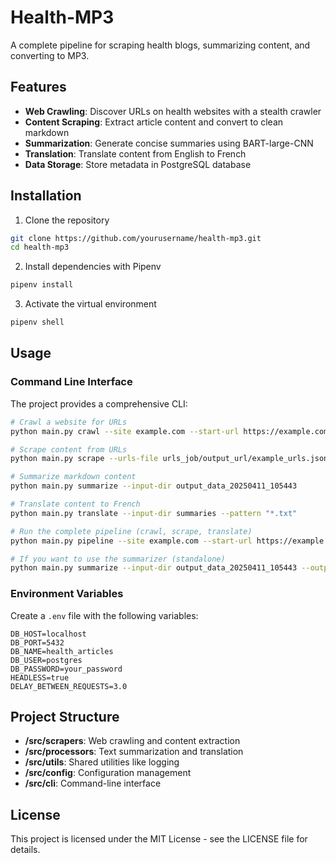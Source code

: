 # Health-MP3

A complete pipeline for scraping health blogs, summarizing content, and converting to MP3.

## Features

- **Web Crawling**: Discover URLs on health websites with a stealth crawler
- **Content Scraping**: Extract article content and convert to clean markdown
- **Summarization**: Generate concise summaries using BART-large-CNN
- **Translation**: Translate content from English to French
- **Data Storage**: Store metadata in PostgreSQL database

## Installation

1. Clone the repository

```bash
git clone https://github.com/yourusername/health-mp3.git
cd health-mp3
```

2. Install dependencies with Pipenv

```bash
pipenv install
```

3. Activate the virtual environment

```bash
pipenv shell
```

## Usage

### Command Line Interface

The project provides a comprehensive CLI:

```bash
# Crawl a website for URLs
python main.py crawl --site example.com --start-url https://example.com/ --max-pages 100

# Scrape content from URLs
python main.py scrape --urls-file urls_job/output_url/example_urls.json 

# Summarize markdown content
python main.py summarize --input-dir output_data_20250411_105443

# Translate content to French
python main.py translate --input-dir summaries --pattern "*.txt"

# Run the complete pipeline (crawl, scrape, translate)
python main.py pipeline --site example.com --start-url https://example.com/ --max-pages 100

# If you want to use the summarizer (standalone)
python main.py summarize --input-dir output_data_20250411_105443 --output-dir summaries
```

### Environment Variables

Create a `.env` file with the following variables:

```
DB_HOST=localhost
DB_PORT=5432
DB_NAME=health_articles
DB_USER=postgres
DB_PASSWORD=your_password
HEADLESS=true
DELAY_BETWEEN_REQUESTS=3.0
```

## Project Structure

- **/src/scrapers**: Web crawling and content extraction
- **/src/processors**: Text summarization and translation
- **/src/utils**: Shared utilities like logging
- **/src/config**: Configuration management
- **/src/cli**: Command-line interface

## License

This project is licensed under the MIT License - see the LICENSE file for details.